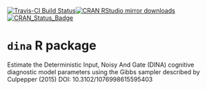 
<!-- README.md is generated from README.Rmd. Please edit that file -->
[![Travis-CI Build Status](https://travis-ci.org/tmsalab/dina.svg?branch=master)](https://travis-ci.org/tmsalab/dina)[![CRAN RStudio mirror downloads](http://cranlogs.r-pkg.org/badges/dina)](http://www.r-pkg.org/pkg/dina)[![CRAN\_Status\_Badge](http://www.r-pkg.org/badges/version/dina)](https://cran.r-project.org/package=dina)

`dina` R package
================

Estimate the Deterministic Input, Noisy And Gate (DINA) cognitive diagnostic model parameters using the Gibbs sampler described by Culpepper (2015) DOI: 10.3102/1076998615595403
